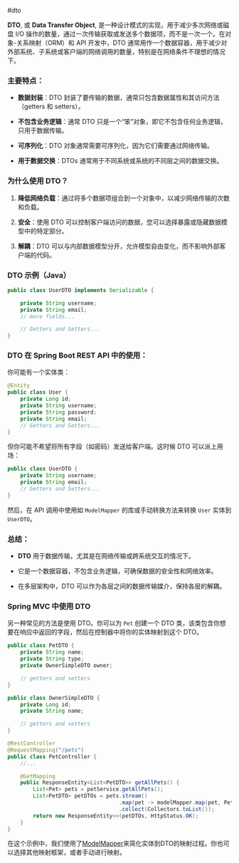 #dto

**DTO**, 或 **Data Transfer Object**, 是一种设计模式的实现，用于减少多次网络或磁盘 I/O 操作的数量，通过一次传输获取或发送多个数据项，而不是一次一个。在对象-关系映射（ORM）和 API 开发中，DTO 通常用作一个数据容器，用于减少对外部系统、子系统或客户端的网络调用的数量，特别是在网络条件不理想的情况下。

### 主要特点：

- **数据封装**：DTO 封装了要传输的数据，通常只包含数据属性和其访问方法（getters 和 setters）。
    
- **不包含业务逻辑**：通常 DTO 只是一个“笨”对象，即它不包含任何业务逻辑，只用于数据传输。
    
- **可序列化**：DTO 对象通常需要可序列化，因为它们需要通过网络传输。
    
- **用于数据交换**：DTOs 通常用于不同系统或系统的不同层之间的数据交换。
    

### 为什么使用 DTO？

1. **降低网络负载**：通过将多个数据项组合到一个对象中，以减少网络传输的次数和负载。
    
2. **安全**：使用 DTO 可以控制客户端访问的数据，您可以选择暴露或隐藏数据模型中的特定部分。
    
3. **解耦**：DTO 可以与内部数据模型分开，允许模型自由变化，而不影响外部客户端的代码。
    

### DTO 示例（Java）

```java
public class UserDTO implements Serializable {

    private String username;
    private String email;
    // more fields...

    // Getters and Setters...
}
```
### DTO 在 Spring Boot REST API 中的使用：

你可能有一个实体类：

```java
@Entity
public class User {
    private Long id;
    private String username;
    private String password;
    private String email;
    // Getters and Setters...
}
```

但你可能不希望将所有字段（如密码）发送给客户端。这时候 DTO 可以派上用场：

```java
public class UserDTO {
    private String username;
    private String email;
    // Getters and Setters...
}
```

然后，在 API 调用中使用如 `ModelMapper` 的库或手动转换方法来转换 `User` 实体到 `UserDTO`。

### 总结：

- **DTO** 用于数据传输，尤其是在网络传输或跨系统交互的情况下。
    
- 它是一个数据容器，不包含业务逻辑，可确保数据的安全性和网络效率。
    
- 在多层架构中，DTO 可以作为各层之间的数据传输媒介，保持各层的解耦。

### Spring MVC 中使用 DTO

另一种常见的方法是使用 DTO。你可以为 `Pet` 创建一个 DTO 类，该类包含你想要在响应中返回的字段，然后在控制器中将你的实体映射到这个 DTO。

```java
public class PetDTO {
    private String name;
    private String type;
    private OwnerSimpleDTO owner;

    // getters and setters
}

public class OwnerSimpleDTO {
    private Long id;
    private String name;

    // getters and setters
}

@RestController
@RequestMapping("/pets")
public class PetController {
    //...

    @GetMapping
    public ResponseEntity<List<PetDTO>> getAllPets() {
        List<Pet> pets = petService.getAllPets();
        List<PetDTO> petDTOs = pets.stream()
                                   .map(pet -> modelMapper.map(pet, PetDTO.class)) 
                                   .collect(Collectors.toList());
        return new ResponseEntity<>(petDTOs, HttpStatus.OK);
    }
}
```

在这个示例中，我们使用了[ModelMapper](http://modelmapper.org/)来简化实体到DTO的映射过程。你也可以选择其他映射框架，或者手动进行映射。